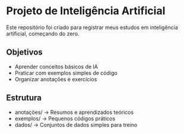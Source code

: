 # Projeto de Inteligência Artificial

Este repositório foi criado para registrar meus estudos em inteligência artificial, começando do zero.

## Objetivos
- Aprender conceitos básicos de IA
- Praticar com exemplos simples de código
- Organizar anotações e exercícios

## Estrutura
- anotações/ → Resumos e aprendizados teóricos
- exemplos/ → Pequenos códigos práticos
- dados/ → Conjuntos de dados simples para treino


